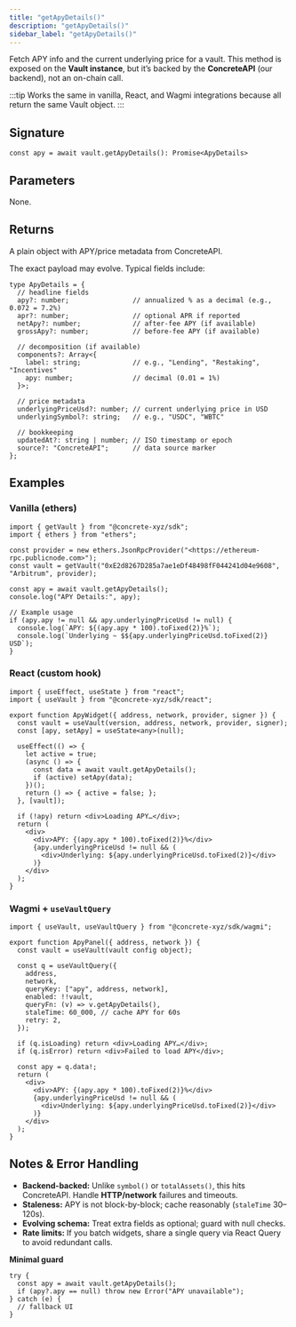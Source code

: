 ```yaml
---
title: "getApyDetails()"
description: "getApyDetails()"
sidebar_label: "getApyDetails()"
---
```


Fetch APY info and the current underlying price for a vault.
This method is exposed on the **Vault instance**, but it’s backed by the **ConcreteAPI** (our backend), not an on-chain call.

:::tip
Works the same in vanilla, React, and Wagmi integrations because all return the same Vault object.
:::

## Signature

```tsx
const apy = await vault.getApyDetails(): Promise<ApyDetails>
```

## Parameters

None.

## Returns

A plain object with APY/price metadata from ConcreteAPI.

The exact payload may evolve. Typical fields include:

```tsx
type ApyDetails = {
  // headline fields
  apy?: number;                // annualized % as a decimal (e.g., 0.072 = 7.2%)
  apr?: number;                // optional APR if reported
  netApy?: number;             // after-fee APY (if available)
  grossApy?: number;           // before-fee APY (if available)

  // decomposition (if available)
  components?: Array<{
    label: string;             // e.g., "Lending", "Restaking", "Incentives"
    apy: number;               // decimal (0.01 = 1%)
  }>;

  // price metadata
  underlyingPriceUsd?: number; // current underlying price in USD
  underlyingSymbol?: string;   // e.g., "USDC", "WBTC"

  // bookkeeping
  updatedAt?: string | number; // ISO timestamp or epoch
  source?: "ConcreteAPI";      // data source marker
};
```

## Examples

### Vanilla (ethers)

```tsx
import { getVault } from "@concrete-xyz/sdk";
import { ethers } from "ethers";

const provider = new ethers.JsonRpcProvider("<https://ethereum-rpc.publicnode.com>");
const vault = getVault("0xE2d8267D285a7ae1eDf48498fF044241d04e9608", "Arbitrum", provider);

const apy = await vault.getApyDetails();
console.log("APY Details:", apy);

// Example usage
if (apy.apy != null && apy.underlyingPriceUsd != null) {
  console.log(`APY: ${(apy.apy * 100).toFixed(2)}%`);
  console.log(`Underlying ~ $${apy.underlyingPriceUsd.toFixed(2)} USD`);
}
```

### React (custom hook)

```tsx
import { useEffect, useState } from "react";
import { useVault } from "@concrete-xyz/sdk/react";

export function ApyWidget({ address, network, provider, signer }) {
  const vault = useVault(version, address, network, provider, signer);
  const [apy, setApy] = useState<any>(null);

  useEffect(() => {
    let active = true;
    (async () => {
      const data = await vault.getApyDetails();
      if (active) setApy(data);
    })();
    return () => { active = false; };
  }, [vault]);

  if (!apy) return <div>Loading APY…</div>;
  return (
    <div>
      <div>APY: {(apy.apy * 100).toFixed(2)}%</div>
      {apy.underlyingPriceUsd != null && (
        <div>Underlying: ${apy.underlyingPriceUsd.toFixed(2)}</div>
      )}
    </div>
  );
}
```

### Wagmi + `useVaultQuery`

```tsx
import { useVault, useVaultQuery } from "@concrete-xyz/sdk/wagmi";

export function ApyPanel({ address, network }) {
  const vault = useVault(vault config object);

  const q = useVaultQuery({
    address,
    network,
    queryKey: ["apy", address, network],
    enabled: !!vault,
    queryFn: (v) => v.getApyDetails(),
    staleTime: 60_000, // cache APY for 60s
    retry: 2,
  });

  if (q.isLoading) return <div>Loading APY…</div>;
  if (q.isError) return <div>Failed to load APY</div>;

  const apy = q.data!;
  return (
    <div>
      <div>APY: {(apy.apy * 100).toFixed(2)}%</div>
      {apy.underlyingPriceUsd != null && (
        <div>Underlying: ${apy.underlyingPriceUsd.toFixed(2)}</div>
      )}
    </div>
  );
}
```

## Notes & Error Handling

- **Backend-backed:** Unlike `symbol()` or `totalAssets()`, this hits ConcreteAPI. Handle **HTTP/network** failures and timeouts.
- **Staleness:** APY is not block-by-block; cache reasonably (`staleTime` 30–120s).
- **Evolving schema:** Treat extra fields as optional; guard with null checks.
- **Rate limits:** If you batch widgets, share a single query via React Query to avoid redundant calls.

**Minimal guard**

```tsx
try {
  const apy = await vault.getApyDetails();
  if (apy?.apy == null) throw new Error("APY unavailable");
} catch (e) {
  // fallback UI
}
```
